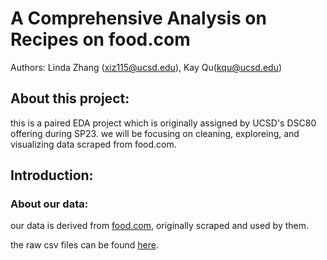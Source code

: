 # A Comprehensive Analysis on Recipes on food.com
Authors: Linda Zhang (xiz115@ucsd.edu), Kay Qu(kqu@ucsd.edu)

## About this project: 
this is a paired EDA project which is originally assigned by UCSD's DSC80 offering during SP23. 
we will be focusing on  cleaning, exploreing, and visualizing data scraped from food.com.

## Introduction:

### About our data:
our data is derived from [food.com](https://www.food.com), originally scraped and used by them. 

the raw csv files can be found [here](https://drive.google.com/file/d/1kIbMz6jlhleiZ9_3QthmUnifoSds_2EI/view).

